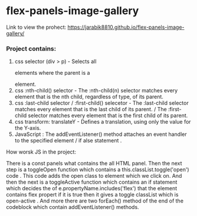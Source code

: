 # flex-panels-image-gallery

Link to view the prohect: https://jarabik8810.github.io/flex-panels-image-gallery/

### Project contains:

1. css selector (div > p) - Selects all <p> elements where the parent is a <div> element.
2. css :nth-child() selector -  The :nth-child(n) selector matches every element that is the nth child, regardless of type, of its parent.
3. css :last-child selector / :first-child() selecetor - The :last-child selector matches every element that is the last child of its parent. / The :first-child selector matches every element that is the first child of its parent.
4. css transform: translateY - Defines a translation, using only the value for the Y-axis.
5. JavaScript :   The addEventListener() method attaches an event handler to the specified element / if alse statement .
  
  How worsk JS in the project:
  
  There is a const panels what contains the all HTML panel.
  Then the next step is a toggleOpen function which contains a this.classList.toggle('open') code . This code adds the open class to element which we click on.
  And then the next is a toggleActive function which contains an if statement which decides the of e.propertyName.includes('flex') that the element contains flex propert if it is true then it gives a toggle classList which is open-active .
  And more there are two forEach() method of the end of the codeblock which contain addEventListener() methods.
  
  
  
  
  
  
  
